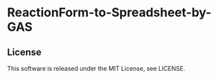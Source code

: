# ReactionForm-to-Spreadsheet-by-GAS

## License
This software is released under the MIT License, see LICENSE.
